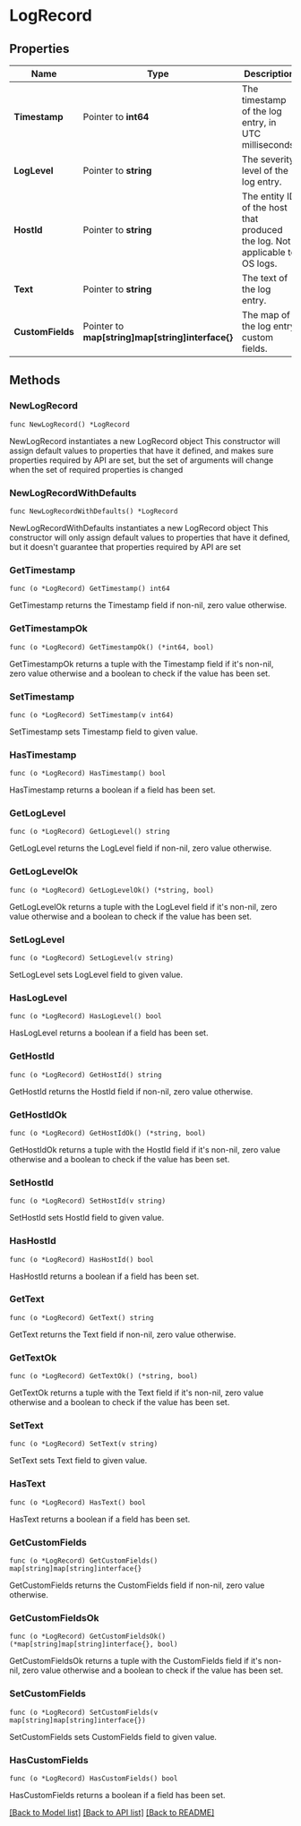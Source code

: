 # LogRecord

## Properties

Name | Type | Description | Notes
------------ | ------------- | ------------- | -------------
**Timestamp** | Pointer to **int64** | The timestamp of the log entry, in UTC milliseconds. | [optional] 
**LogLevel** | Pointer to **string** | The severity level of the log entry. | [optional] 
**HostId** | Pointer to **string** | The entity ID of the host that produced the log.    Not applicable to OS logs. | [optional] 
**Text** | Pointer to **string** | The text of the log entry. | [optional] 
**CustomFields** | Pointer to **map[string]map[string]interface{}** | The map of the log entry custom fields. | [optional] 

## Methods

### NewLogRecord

`func NewLogRecord() *LogRecord`

NewLogRecord instantiates a new LogRecord object
This constructor will assign default values to properties that have it defined,
and makes sure properties required by API are set, but the set of arguments
will change when the set of required properties is changed

### NewLogRecordWithDefaults

`func NewLogRecordWithDefaults() *LogRecord`

NewLogRecordWithDefaults instantiates a new LogRecord object
This constructor will only assign default values to properties that have it defined,
but it doesn't guarantee that properties required by API are set

### GetTimestamp

`func (o *LogRecord) GetTimestamp() int64`

GetTimestamp returns the Timestamp field if non-nil, zero value otherwise.

### GetTimestampOk

`func (o *LogRecord) GetTimestampOk() (*int64, bool)`

GetTimestampOk returns a tuple with the Timestamp field if it's non-nil, zero value otherwise
and a boolean to check if the value has been set.

### SetTimestamp

`func (o *LogRecord) SetTimestamp(v int64)`

SetTimestamp sets Timestamp field to given value.

### HasTimestamp

`func (o *LogRecord) HasTimestamp() bool`

HasTimestamp returns a boolean if a field has been set.

### GetLogLevel

`func (o *LogRecord) GetLogLevel() string`

GetLogLevel returns the LogLevel field if non-nil, zero value otherwise.

### GetLogLevelOk

`func (o *LogRecord) GetLogLevelOk() (*string, bool)`

GetLogLevelOk returns a tuple with the LogLevel field if it's non-nil, zero value otherwise
and a boolean to check if the value has been set.

### SetLogLevel

`func (o *LogRecord) SetLogLevel(v string)`

SetLogLevel sets LogLevel field to given value.

### HasLogLevel

`func (o *LogRecord) HasLogLevel() bool`

HasLogLevel returns a boolean if a field has been set.

### GetHostId

`func (o *LogRecord) GetHostId() string`

GetHostId returns the HostId field if non-nil, zero value otherwise.

### GetHostIdOk

`func (o *LogRecord) GetHostIdOk() (*string, bool)`

GetHostIdOk returns a tuple with the HostId field if it's non-nil, zero value otherwise
and a boolean to check if the value has been set.

### SetHostId

`func (o *LogRecord) SetHostId(v string)`

SetHostId sets HostId field to given value.

### HasHostId

`func (o *LogRecord) HasHostId() bool`

HasHostId returns a boolean if a field has been set.

### GetText

`func (o *LogRecord) GetText() string`

GetText returns the Text field if non-nil, zero value otherwise.

### GetTextOk

`func (o *LogRecord) GetTextOk() (*string, bool)`

GetTextOk returns a tuple with the Text field if it's non-nil, zero value otherwise
and a boolean to check if the value has been set.

### SetText

`func (o *LogRecord) SetText(v string)`

SetText sets Text field to given value.

### HasText

`func (o *LogRecord) HasText() bool`

HasText returns a boolean if a field has been set.

### GetCustomFields

`func (o *LogRecord) GetCustomFields() map[string]map[string]interface{}`

GetCustomFields returns the CustomFields field if non-nil, zero value otherwise.

### GetCustomFieldsOk

`func (o *LogRecord) GetCustomFieldsOk() (*map[string]map[string]interface{}, bool)`

GetCustomFieldsOk returns a tuple with the CustomFields field if it's non-nil, zero value otherwise
and a boolean to check if the value has been set.

### SetCustomFields

`func (o *LogRecord) SetCustomFields(v map[string]map[string]interface{})`

SetCustomFields sets CustomFields field to given value.

### HasCustomFields

`func (o *LogRecord) HasCustomFields() bool`

HasCustomFields returns a boolean if a field has been set.


[[Back to Model list]](../README.md#documentation-for-models) [[Back to API list]](../README.md#documentation-for-api-endpoints) [[Back to README]](../README.md)


